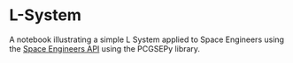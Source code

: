 # L-System

A notebook illustrating a simple L System applied to Space Engineers using the [Space Engineers API](https://github.com/iv4xr-project/iv4xr-se-plugin) using the PCGSEPy library.

